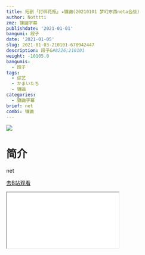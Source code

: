 ```yaml
---
title: 短剧 ｢打碎花瓶｣ ★镰鼬(20210101 梦幻东西neta合战)
author: Notttti
zmz: 镰鼬字幕
publishdate: '2021-01-01'
bangumi: 段子
date: '2021-01-05'
slug: 2021-01-03-210101-670942447
description: 段子&#8226;210101
weight: -10105.0
bangumis:
  - 段子
tags:
  - 综艺
  - かまいたち
  - 镰鼬
categories:
  - 镰鼬字幕
brief: net
combi: 镰鼬
---
```

![](https://raw.githubusercontent.com/tcgriffith/owaraisite/master/static/tmpimg/ede064962dd7266f6cc2fc921cd15fa604efc569.jpg.480.jpg)
# 简介  
net  

[去B站观看](https://www.bilibili.com/video/av670942447/)
<div class ="resp-container"><iframe class="testiframe" src="//player.bilibili.com/player.html?aid=670942447"", scrolling="no", allowfullscreen="true" > </iframe></div> 
